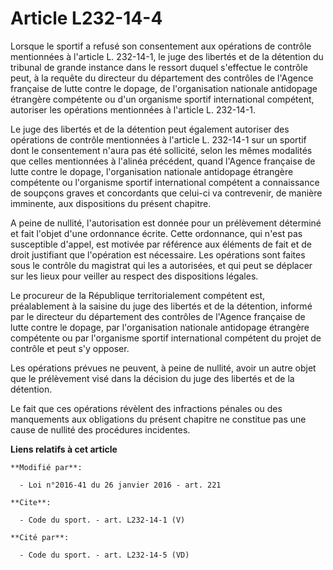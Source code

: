 # Article L232-14-4

Lorsque le sportif a refusé son consentement aux opérations de contrôle mentionnées à l'article L. 232-14-1, le juge des
libertés et de la détention du tribunal de grande instance dans le ressort duquel s'effectue le contrôle peut, à la requête
du directeur du département des contrôles de l'Agence française de lutte contre le dopage, de l'organisation nationale
antidopage étrangère compétente ou d'un organisme sportif international compétent, autoriser les opérations mentionnées à
l'article L. 232-14-1. 

Le juge des libertés et de la détention peut également autoriser des opérations de contrôle mentionnées à l'article L.
232-14-1 sur un sportif dont le consentement n'aura pas été sollicité, selon les mêmes modalités que celles mentionnées à
l'alinéa précédent, quand l'Agence française de lutte contre le dopage, l'organisation nationale antidopage étrangère
compétente ou l'organisme sportif international compétent a connaissance de soupçons graves et concordants que celui-ci va
contrevenir, de manière imminente, aux dispositions du présent chapitre. 

A peine de nullité, l'autorisation est donnée pour un prélèvement déterminé et fait l'objet d'une ordonnance écrite. Cette
ordonnance, qui n'est pas susceptible d'appel, est motivée par référence aux éléments de fait et de droit justifiant que
l'opération est nécessaire. Les opérations sont faites sous le contrôle du magistrat qui les a autorisées, et qui peut se
déplacer sur les lieux pour veiller au respect des dispositions légales. 

Le procureur de la République territorialement compétent est, préalablement à la saisine du juge des libertés et de la
détention, informé par le directeur du département des contrôles de l'Agence française de lutte contre le dopage, par
l'organisation nationale antidopage étrangère compétente ou par l'organisme sportif international compétent du projet de
contrôle et peut s'y opposer. 

Les opérations prévues ne peuvent, à peine de nullité, avoir un autre objet que le prélèvement visé dans la décision du juge
des libertés et de la détention. 

Le fait que ces opérations révèlent des infractions pénales ou des manquements aux obligations du présent chapitre ne
constitue pas une cause de nullité des procédures incidentes.

**Liens relatifs à cet article**

	**Modifié par**:

	  - Loi n°2016-41 du 26 janvier 2016 - art. 221

	**Cite**:

	  - Code du sport. - art. L232-14-1 (V)

	**Cité par**:

	  - Code du sport. - art. L232-14-5 (VD)
